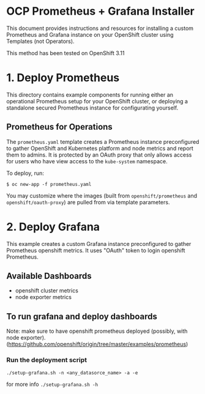 # OCP Prometheus + Grafana Installer

This document provides instructions and resources for installing a custom Prometheus and Grafana instance on your OpenShift cluster using Templates (not Operators).

This method has been tested on OpenShift 3.11


# 1. Deploy Prometheus

This directory contains example components for running either an operational Prometheus setup for your OpenShift cluster, or deploying a standalone secured Prometheus instance for configurating yourself.

## Prometheus for Operations

The `prometheus.yaml` template creates a Prometheus instance preconfigured to gather OpenShift and Kubernetes platform and node metrics and report them to admins. It is protected by an OAuth proxy that only allows access for users who have view access to the `kube-system` namespace.

To deploy, run:

```
$ oc new-app -f prometheus.yaml
```

You may customize where the images (built from `openshift/prometheus` and `openshift/oauth-proxy`) are pulled from via template parameters.

# 2. Deploy Grafana

This example creates a custom Grafana instance preconfigured to gather Prometheus openshift metrics.
It uses "OAuth" token to login openshift Prometheus.

## Available Dashboards
- openshift cluster metrics
- node exporter metrics

## To run grafana and deploy dashboards
Note: make sure to have openshift prometheus deployed (possibly, with node exporter).
(https://github.com/openshift/origin/tree/master/examples/prometheus)

### Run the deployment script
``` 
./setup-grafana.sh -n <any_datasorce_name> -a -e
```
for more info ```./setup-grafana.sh -h```

